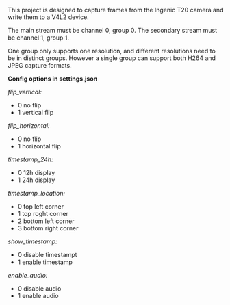 
This project is designed to capture frames from the Ingenic T20 camera and write them to a V4L2 device.



The main stream must be channel 0, group 0.
The secondary stream must be channel 1, group 1.


One group only supports one resolution, and different resolutions need to be in distinct groups.
However a single group can support both H264 and JPEG capture formats.


**Config options in settings.json**

_flip_vertical:_
- 0 no flip
- 1 vertical flip

_flip_horizontal:_
- 0 no flip
- 1 horizontal flip

_timestamp_24h:_
- 0 12h display
- 1 24h display

_timestamp_location:_
- 0 top left corner
- 1 top roght corner
- 2 bottom left corner
- 3 bottom right corner

_show_timestamp:_
- 0 disable timestampt
- 1 enable timestamp

_enable_audio:_
- 0 disable audio
- 1 enable audio

